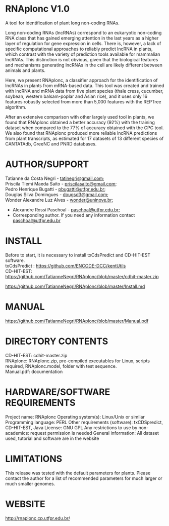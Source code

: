 # RNAplonc V1.0

A tool for identification of plant long non-coding RNAs.

Long non-coding RNAs (lncRNAs) correspond to an eukaryotic non-coding RNA class that has gained emerging attention in the last years as a higher layer of regulation for gene expression in cells. There is, however, a lack of specific computational approaches to reliably predict lncRNA in plants, which contrast with the variety of prediction tools available for mammalian lncRNAs. This distinction is not obvious, given that the biological features and mechanisms generating lncRNAs in the cell are likely different between animals and plants.

Here, we present RNAplonc, a classifier approach for the identification of lncRNAs in plants from mRNA-based data. This tool was created and trained with lncRNA and mRNA data from five plant species (thale cress, cucumber, soybean, western balsam-poplar and Asian rice), and it uses only 16 features robustly selected from more than 5,000 features with the REPTree algorithm.

After an extensive comparison with other largely used tool in plants, we found that RNAplonc obtained a better accuracy (92%) with the training dataset when compared to the 77% of accuracy obtained with the CPC tool. We also found that RNAplonc produced more reliable lncRNA predictions from plant transcripts, as estimated for 17 datasets of 13 different species of CANTATAdb, GreeNC and PNRD databases.

# AUTHOR/SUPPORT

Tatianne da Costa Negri - tatinegri@gmail.com;</br>
Priscila Tiemi Maeda Saito - priscilasaito@gmail.com;</br>
Pedro Henrique Bugatti - pbugatti@utfpr.edu.br;</br>
Douglas Silva Domingues - dougsd3@gmail.com;</br>
Wonder Alexandre Luz Alves - wonder@uninove.br;</br>
* Alexandre Rossi Paschoal - paschoal@utfpr.edu.br;</br>
* Corresponding author. If you need any information contact paschoal@utfpr.edu.br

# INSTALL
Before to start, it is necessary to install txCdsPredict and CD-HIT-EST software.</br>
txCdsPredict : https://github.com/ENCODE-DCC/kentUtils</br>
CD-HIT-EST: https://github.com/TatianneNegri/RNAplonc/blob/master/cdhit-master.zip
 

https://github.com/TatianneNegri/RNAplonc/blob/master/Install.md

# MANUAL
https://github.com/TatianneNegri/RNAplonc/blob/master/Manual.pdf

# DIRECTORY CONTENTS

CD-HIT-EST: cdhit-master.zip</br>
RNAplonc: RNAplonc.zip, pre-compiled executables for Linux, scripts required, RNAplonc.model, folder with test sequence.</br>
Manual.pdf: documentation</br>

# HARDWARE/SOFTWARE REQUIREMENTS
Project name: RNAplonc
Operating system(s): Linux/Unix or similar
Programming language: PERL
Other requirements (software): txCDSpredict, CD-HIT-EST, Java
License: GNU GPL
Any restrictions to use by non-academics: request permission is needed General information: All dataset used, tutorial and software are in the website

# LIMITATIONS

This release was tested with the default parameters for plants. Please contact the author for a list of recommended parameters for much larger or much smaller genomes.

# WEBSITE
http://rnaplonc.cp.utfpr.edu.br/
